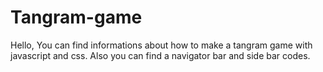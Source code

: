 # Tangram-game

Hello, You can find informations about how to make a tangram game with javascript and css. 
Also you can find a navigator bar and side bar codes.
